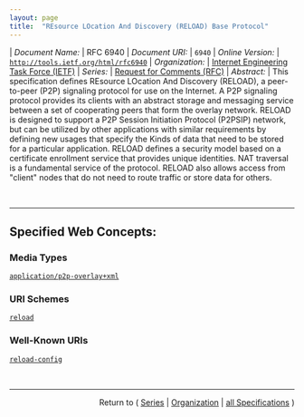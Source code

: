 ```yaml
---
layout: page
title:  "REsource LOcation And Discovery (RELOAD) Base Protocol"
---
```


| *Document Name:* | RFC 6940
| *Document URI:* | `6940`
| *Online Version:* | [`http://tools.ietf.org/html/rfc6940`](http://tools.ietf.org/html/rfc6940)
| *Organization:* | [Internet Engineering Task Force (IETF)](..  "List of specification series by this organization")
| *Series:* | [Request for Comments (RFC)](.  "List of specifications in this series")
| *Abstract:* | This specification defines REsource LOcation And Discovery (RELOAD), a peer-to-peer (P2P) signaling protocol for use on the Internet.  A P2P signaling protocol provides its clients with an abstract storage and messaging service between a set of cooperating peers that form the overlay network.  RELOAD is designed to support a P2P Session Initiation Protocol (P2PSIP) network, but can be utilized by other applications with similar requirements by defining new usages that specify the Kinds of data that need to be stored for a particular application.  RELOAD defines a security model based on a certificate enrollment service that provides unique identities.  NAT traversal is a fundamental service of the protocol.  RELOAD also allows access from "client" nodes that do not need to route traffic or store data for others.

<br/>
<hr/>

## Specified Web Concepts:

### Media Types

[`application/p2p-overlay+xml`](/concepts/media-type/application/p2p-overlay+xml "This specification defines a new content type &#34;application/p2p-overlay+xml&#34; for a MIME entity that contains overlay information.")

### URI Schemes

[`reload`](/concepts/uri-scheme/reload "This section describes the scheme for a reload URI, which can be used to refer to either a peer (e.g., as used in a certificate), or a resource inside a peer.")

### Well-Known URIs

[`reload-config`](/concepts/well-known-uri/reload-config "If a URL for the configuration server is not provided, the node MUST do a DNS SRV query using a Service name of &#34;reload-config&#34; and a protocol of TCP to find a configuration server and form the URL by appending a path of &#34;/.well-known/reload-config&#34; to the overlay name.")



<br/>
<hr/>

<p style="text-align: right">Return to ( <a href="./">Series</a> | <a href="../">Organization</a> | <a href="../../">all Specifications</a> )</p>